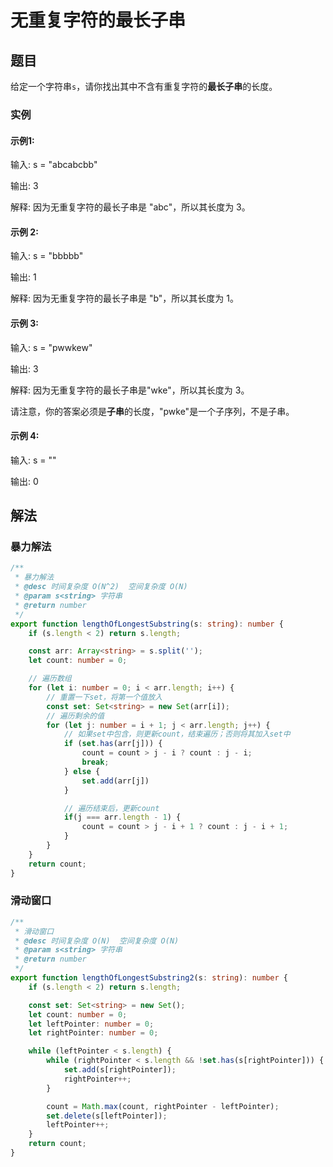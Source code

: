 # 无重复字符的最长子串

## 题目

给定一个字符串`s`，请你找出其中不含有重复字符的**最长子串**的长度。

### 实例
#### 示例1:
输入: s = "abcabcbb"

输出: 3

解释: 因为无重复字符的最长子串是 "abc"，所以其长度为 3。

#### 示例 2:

输入: s = "bbbbb"

输出: 1

解释: 因为无重复字符的最长子串是 "b"，所以其长度为 1。

#### 示例 3:

输入: s = "pwwkew"

输出: 3

解释: 因为无重复字符的最长子串是"wke"，所以其长度为 3。

请注意，你的答案必须是**子串**的长度，"pwke"是一个子序列，不是子串。

#### 示例 4:

输入: s = ""

输出: 0

## 解法

### 暴力解法
```typescript
/**
 * 暴力解法
 * @desc 时间复杂度 O(N^2)  空间复杂度 O(N)
 * @param s<string> 字符串
 * @return number
 */
export function lengthOfLongestSubstring(s: string): number {
    if (s.length < 2) return s.length;

    const arr: Array<string> = s.split('');
    let count: number = 0;

    // 遍历数组
    for (let i: number = 0; i < arr.length; i++) {
        // 重置一下set，将第一个值放入
        const set: Set<string> = new Set(arr[i]);
        // 遍历剩余的值
        for (let j: number = i + 1; j < arr.length; j++) {
            // 如果set中包含，则更新count，结束遍历；否则将其加入set中
            if (set.has(arr[j])) {
                count = count > j - i ? count : j - i;
                break;
            } else {
                set.add(arr[j])
            }

            // 遍历结束后，更新count
            if(j === arr.length - 1) {
                count = count > j - i + 1 ? count : j - i + 1;
            }
        }
    }
    return count;
}
```

### 滑动窗口
```typescript
/**
 * 滑动窗口
 * @desc 时间复杂度 O(N)  空间复杂度 O(N)
 * @param s<string> 字符串
 * @return number
 */
export function lengthOfLongestSubstring2(s: string): number {
    if (s.length < 2) return s.length;

    const set: Set<string> = new Set();
    let count: number = 0;
    let leftPointer: number = 0;
    let rightPointer: number = 0;

    while (leftPointer < s.length) {
        while (rightPointer < s.length && !set.has(s[rightPointer])) {
            set.add(s[rightPointer]);
            rightPointer++;
        }

        count = Math.max(count, rightPointer - leftPointer);
        set.delete(s[leftPointer]);
        leftPointer++;
    }
    return count;
}
```
